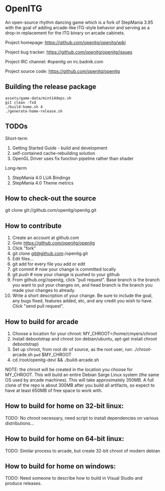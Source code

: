 # OpenITG

An open-source rhythm dancing game which is a fork of StepMania 3.95
with the goal of adding arcade-like ITG-style behavior and serving as a drop-in
replacement for the ITG binary on arcade cabinets.

Project homepage: https://github.com/openitg/openitg/wiki

Project bug tracker: https://github.com/openitg/openitg/issues

Project IRC channel: #openitg on irc.badnik.com

Project source code: https://github.com/openitg/openitg

## Building the release package

```
assets/game-data/mint14deps.sh
git clean -fxd
./build-home.sh 4
./generate-home-release.sh
```

## TODOs

Short-term

1. Getting Started Guide - build and development
2. self-contained cache-rebuilding solution
3. OpenGL Driver uses fix function pipeline rather than shader

Long-term

1. StepMania 4.0 LUA Bindings
2. StepMania 4.0 Theme metrics

## How to check-out the source

git clone git://github.com/openitg/openitg.git

## How to contribute

1. Create an account at github.com
2. Goto https://github.com/openitg/openitg
3. Click "fork"
4. git clone git@github.com:<username>/openitg.git
5. Edit files...
6. git add <filename> for every file you add or edit
7. git commit # now your change is committed locally
8. git push # now your change is pushed to your github
9. From github.org/<username>/openitg, click "pull request".  Base branch is the
branch you want to put your changes on, and head branch is the branch you made
your changes to already.
10. Write a short description of your change.  Be sure to include the goal, any
bugs fixed, features added, etc, and any credit you wish to have.  Click "send
pull request".

## How to build for arcade

1. Choose a location for your chroot:  MY_CHROOT=/home/cmyers/chroot
2. Install debootstrap and chroot (on debian/ubuntu, apt-get install chroot debootstrap)
3. Set up chroot, from root dir of source, as the root user, run: ./chroot-arcade.sh `pwd` $MY_CHROOT
4. cd /root/openitg-dev/ && ./build-arcade.sh

NOTE: the chroot will be created in the location you choose for MY_CHROOT.  This
will build an entire Debian Sarge Linux system (the same OS used by arcade
machines).  This will take approximately 350MB.  A full clone of the repo is
about 300MB after you build all artifacts, so expect to have at least 650MB of
free space to work with.

## How to build for home on 32-bit linux:

TODO: No chroot necessary, need script to install dependencies on various
distributions...

## How to build for home on 64-bit linux:

TODO: Similar process to arcade, but create 32-bit chroot of modern debian

## How to build for home on windows:

TODO: Need someone to describe how to build in Visual Studio and produce
releases.
